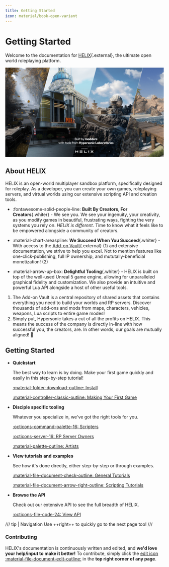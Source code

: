 ```yaml
---
title: Getting Started
icon: material/book-open-variant
---
```


# Getting Started

Welcome to the documentation for [HELIX](https://helixgame.com/){.external}, the ultimate open world roleplaying platform.

![Banner Image](../_images/getting_started/banner.png)

## About HELIX

HELIX is an open-world multiplayer sandbox platform, specifically designed for roleplay. As a developer, you can create your own games, roleplaying servers, and virtual worlds using our extensive scripting API and creation tools.

<div class="annotate" markdown>

- :fontawesome-solid-people-line: **Built By Creators, For Creators**{.whiter} - We see you. We see your ingenuity, your creativity, as you modify games in beautiful, frustrating ways, fighting the very systems you rely on. *HELIX is different.* Time to know what it feels like to be empowered alongside a community of creators.

- :material-chart-areaspline: **We Succeed When You Succeed**{.whiter} - With access to the [Add-on Vault](https://helixgame.com/vault){.external} (1) and extensive documentation, we strive to help you excel. Not to mention features like one-click-publishing, full IP ownership, and mututally-beneficial monetization! (2)

- :material-arrow-up-box: **Delightful Tooling**{.whiter} - HELIX is built on top of the well-used Unreal 5 game engine, allowing for unparalleled graphical fidelity and customization. We also provide an intuitive and powerful Lua API alongside a host of other useful tools.
</div>

1.  The Add-on Vault is a central repository of shared assets that contains
    everything you need to build your worlds and RP servers. Discover thousands of add-ons and mods from maps, characters, vehicles, weapons, Lua scripts to entire game modes!
2.  Simply put, Hypersonic takes a cut of all the profits on HELIX. This means
    the success of the company is directly in-line with how successful you, the creators, are. In other words, our goals are mutually aligned! :partying_face:

## Getting Started

<div class="grid cards" markdown>

-   __Quickstart__

    The best way to learn is by doing. Make your first game quickly and easily in this step-by-step tutorial!

    [:material-folder-download-outline: Install](install.md)

    [:material-controller-classic-outline: Making Your First Game](firstGame.md)

-   __Disciple specific tooling__

	Whatever you specialize in, we've got the right tools for you. 

    [:octicons-command-palette-16: Scripters](scripters.md)

    [:octicons-server-16: RP Server Owners](rpServerOwners.md)

    [:material-palette-outline: Artists](artists.md)
    
-   __View tutorials and examples__

    See how it's done directly, either step-by-step or through examples.

    [:material-file-document-check-outline: General Tutorials](../tutorials/index.md)

    [:material-file-document-arrow-right-outline: Scripting Tutorials](../scripting/index.md)

-   __Browse the API__

    Check out our extensive API to see the full breadth of HELIX.

    [:octicons-file-code-24: View API](../api/index.md)
</div>

/// tip |  Navigation
Use ++right++ to quickly go to the next page too!
///

### Contributing
HELIX's documentation is continuously written and edited, and **we'd love your help/input to make it better!** To contribute, simply click the <a href="#" title="Edit this page" class="md-icon">edit icon :material-file-document-edit-outline:</a> in the **top right corner of any page**.